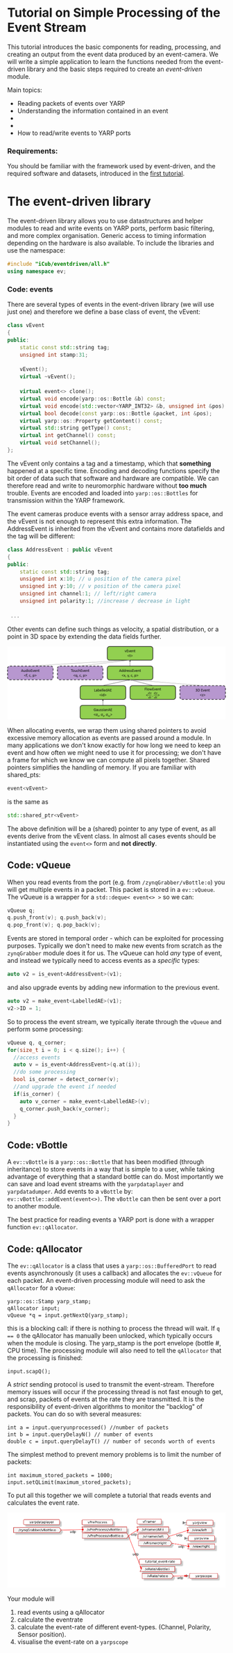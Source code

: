 # Tutorial on Simple Processing of the Event Stream
This tutorial introduces the basic components for reading, processing, and creating an output from the event data produced by an event-camera. We will write a simple application to learn the functions needed from the event-driven library and the basic steps required to create an _event-driven_ module.

Main topics:
- Reading packets of events over YARP
- Understanding the information contained in an event
- 
- 
- How to read/write events to YARP ports

### Requirements:
You should be familiar with the framework used by event-driven, and the required software and datasets, introduced in the [first tutorial](https://github.com/vvv-school/tutorial_event-driven-framework).

# The event-driven library

The event-driven library allows you to use datastructures and helper modules to read and write events on YARP ports, perform basic filtering, and more complex organisation. Generic access to timing information depending on the hardware is also available. To include the libraries and use the namespace:

```c++
#include "iCub/eventdriven/all.h"
using namespace ev;
``` 

### Code: events

There are several types of events in the event-driven library (we will use just one) and therefore we define a base class of event, the vEvent:

```c++
class vEvent
{
public:
    static const std::string tag;
    unsigned int stamp:31;

    vEvent();
    virtual ~vEvent();

    virtual event<> clone();
    virtual void encode(yarp::os::Bottle &b) const;
    virtual void encode(std::vector<YARP_INT32> &b, unsigned int &pos) const;
    virtual bool decode(const yarp::os::Bottle &packet, int &pos);
    virtual yarp::os::Property getContent() const;
    virtual std::string getType() const;
    virtual int getChannel() const;
    virtual void setChannel();
};

``` 
The vEvent only contains a tag and a timestamp, which that __something__ happened at a specific time. Encoding and decoding functions specify the bit order of data such that software and hardware are compatible. We can therefore read and write to neuromorphic hardware without **too much** trouble. Events are encoded and loaded into ``yarp::os::Bottles`` for transmission within the YARP framework.

The event cameras produce events with a sensor array address space, and the vEvent is not enough to represent this extra information. The AddressEvent is inherited from the vEvent and contains more datafields and the tag will be different: 

```c++
class AddressEvent : public vEvent
{
public:
    static const std::string tag;
    unsigned int x:10; // u position of the camera pixel
    unsigned int y:10; // v position of the camera pixel
    unsigned int channel:1; // left/right camera
    unsigned int polarity:1; //increase / decrease in light
    
 ...
```
Other events can define such things as velocity, a spatial distribution, or a point in 3D space by extending the data fields further.


![inheritance](misc/inheritance.png)

When allocating events, we wrap them using shared pointers to avoid excessive memory allocation as events are passed around a module. In many applications we don't know exactly for how long we need to keep an event and how often we might need to use it for processing; we don't have a frame for which we know we can compute all pixels together. Shared pointers simplifies the handling of memory. If you are familiar with shared\_pts:
```c++
event<vEvent>
```
is the same as
```c++
std::shared_ptr<vEvent>
```
The above definition will be a (shared) pointer to any type of event, as all events derive from the vEvent class. In almost all cases events should be instantiated using the ``event<>`` form and **not directly**.

## Code: vQueue

When you read events from the port (e.g. from ``/zynqGrabber/vBottle:o``) you will get multiple events in a packet. This packet is stored in a ``ev::vQueue``. The vQueue is a wrapper for a `std::deque< event<> >` so we can:
```c++
vQueue q;
q.push_front(v); q.push_back(v);
q.pop_front(v); q.pop_back(v);
```
Events are stored in temporal order - which can be exploited for processing purposes. Typically we don't need to make new events from scratch as the ``zynqGrabber`` module does it for us. The vQueue can hold *any* type of event, and instead we typically need to access events as a *specific* types:
```c++
auto v2 = is_event<AddressEvent>(v1);
```
and also upgrade events by adding new information to the previous event.
```c++
auto v2 = make_event<LabelledAE>(v1);
v2->ID = 1;
```
So to process the event stream, we typically iterate through the ``vQueue`` and perform some processing:

```c++
vQueue q, q_corner;
for(size_t i = 0; i < q.size(); i++) {
  //access events
  auto v = is_event<AddressEvent>(q.at(i));
  //do some processing
  bool is_corner = detect_corner(v);
  //and upgrade the event if needed
  if(is_corner) {
    auto v_corner = make_event<LabelledAE>(v);
    q_corner.push_back(v_corner);
  }
}
```

## Code: vBottle
A ``ev::vBottle`` is a ``yarp::os::Bottle`` that has been modified (through inheritance) to store events in a way that is simple to a user, while taking advantage of everything that a standard bottle can do. Most importantly we can save and load event streams with the `yarpdataplayer` and `yarpdatadumper`. Add events to a `vBottle` by: `ev::vBottle::addEvent(event<>)`. The `vBottle` can then be sent over a port to another module.

The best practice for reading events a YARP port is done with a wrapper function `ev::qAllocator`.

## Code: qAllocator

The ``ev::qAllocator`` is a class that uses a ``yarp::os::BufferedPort`` to read events asynchronously (it uses a callback) and allocates the ``ev::vQueue`` for each packet. An event-driven processing module will need to ask the ``qAllocator`` for a ``vQueue``:
```
yarp::os::Stamp yarp_stamp;
qAllocator input;
vQueue *q = input.getNextQ(yarp_stamp);
```
this is a blocking call: if there is nothing to process the thread will wait. If ``q == 0`` the qAllocator has manually been unlocked, which typically occurs when the module is closing. The yarp\_stamp is the port envelope (bottle #, CPU time). The processing module will also need to tell the ``qAllocator`` that the processing is finished:
```
input.scapQ();
```

A _strict_ sending protocol is used to transmit the event-stream. Therefore memory issues will occur if the processing thread is not fast enough to get, and scrap, packets of events at the rate they are transmitted. It is the responsibility of event-driven algorithms to monitor the "backlog" of packets. You can do so with several measures:

```
int a = input.queryunprocessed() //number of packets
int b = input.queryDelayN() // number of events
double c = input.queryDelayT() // number of seconds worth of events
```
The simplest method to prevent memory problems is to limit the number of packets:
```
int maximum_stored_packets = 1000;
input.setQLimit(maximum_stored_packets);
```

To put all this together we will complete a tutorial that reads events and calculates the event rate.

![app_image](misc/app_event-rate-calculation.png)

Your module will 

1. read events using a qAllocator
1. calculate the eventrate
1. calculate the event-rate of different event-types. (Channel, Polarity, Sensor position).
1. visualise the event-rate on a ``yarpscope``




